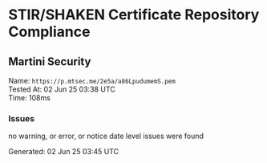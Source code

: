 # STIR/SHAKEN Certificate Repository Compliance

## Martini Security

Name: `https://p.mtsec.me/2e5a/a86LpudumemS.pem`\
Tested At: 02 Jun 25 03:38 UTC\
Time: 108ms

### Issues

no warning, or error, or notice date level issues were found

Generated: 02 Jun 25 03:45 UTC